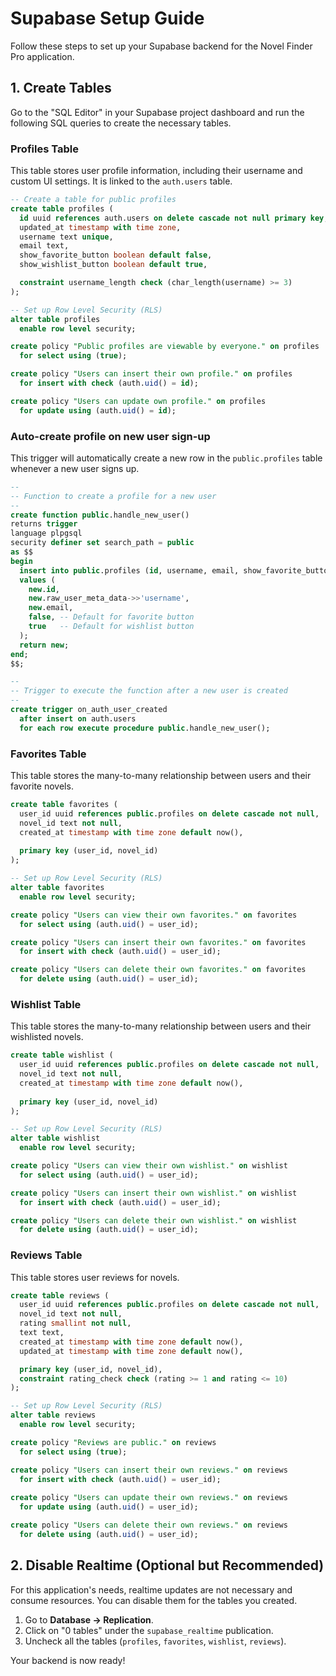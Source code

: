 # Supabase Setup Guide

Follow these steps to set up your Supabase backend for the Novel Finder Pro application.

## 1. Create Tables

Go to the "SQL Editor" in your Supabase project dashboard and run the following SQL queries to create the necessary tables.

### Profiles Table
This table stores user profile information, including their username and custom UI settings. It is linked to the `auth.users` table.

```sql
-- Create a table for public profiles
create table profiles (
  id uuid references auth.users on delete cascade not null primary key,
  updated_at timestamp with time zone,
  username text unique,
  email text,
  show_favorite_button boolean default false,
  show_wishlist_button boolean default true,

  constraint username_length check (char_length(username) >= 3)
);

-- Set up Row Level Security (RLS)
alter table profiles
  enable row level security;

create policy "Public profiles are viewable by everyone." on profiles
  for select using (true);

create policy "Users can insert their own profile." on profiles
  for insert with check (auth.uid() = id);

create policy "Users can update own profile." on profiles
  for update using (auth.uid() = id);
```

### Auto-create profile on new user sign-up
This trigger will automatically create a new row in the `public.profiles` table whenever a new user signs up.

```sql
--
-- Function to create a profile for a new user
--
create function public.handle_new_user()
returns trigger
language plpgsql
security definer set search_path = public
as $$
begin
  insert into public.profiles (id, username, email, show_favorite_button, show_wishlist_button)
  values (
    new.id,
    new.raw_user_meta_data->>'username',
    new.email,
    false, -- Default for favorite button
    true   -- Default for wishlist button
  );
  return new;
end;
$$;

--
-- Trigger to execute the function after a new user is created
--
create trigger on_auth_user_created
  after insert on auth.users
  for each row execute procedure public.handle_new_user();

```

### Favorites Table
This table stores the many-to-many relationship between users and their favorite novels.

```sql
create table favorites (
  user_id uuid references public.profiles on delete cascade not null,
  novel_id text not null,
  created_at timestamp with time zone default now(),
  
  primary key (user_id, novel_id)
);

-- Set up Row Level Security (RLS)
alter table favorites
  enable row level security;

create policy "Users can view their own favorites." on favorites
  for select using (auth.uid() = user_id);

create policy "Users can insert their own favorites." on favorites
  for insert with check (auth.uid() = user_id);

create policy "Users can delete their own favorites." on favorites
  for delete using (auth.uid() = user_id);
```

### Wishlist Table
This table stores the many-to-many relationship between users and their wishlisted novels.

```sql
create table wishlist (
  user_id uuid references public.profiles on delete cascade not null,
  novel_id text not null,
  created_at timestamp with time zone default now(),
  
  primary key (user_id, novel_id)
);

-- Set up Row Level Security (RLS)
alter table wishlist
  enable row level security;

create policy "Users can view their own wishlist." on wishlist
  for select using (auth.uid() = user_id);

create policy "Users can insert their own wishlist." on wishlist
  for insert with check (auth.uid() = user_id);

create policy "Users can delete their own wishlist." on wishlist
  for delete using (auth.uid() = user_id);
```

### Reviews Table
This table stores user reviews for novels.

```sql
create table reviews (
  user_id uuid references public.profiles on delete cascade not null,
  novel_id text not null,
  rating smallint not null,
  text text,
  created_at timestamp with time zone default now(),
  updated_at timestamp with time zone default now(),

  primary key (user_id, novel_id),
  constraint rating_check check (rating >= 1 and rating <= 10)
);

-- Set up Row Level Security (RLS)
alter table reviews
  enable row level security;

create policy "Reviews are public." on reviews
  for select using (true);

create policy "Users can insert their own reviews." on reviews
  for insert with check (auth.uid() = user_id);
  
create policy "Users can update their own reviews." on reviews
  for update using (auth.uid() = user_id);

create policy "Users can delete their own reviews." on reviews
  for delete using (auth.uid() = user_id);
```

## 2. Disable Realtime (Optional but Recommended)
For this application's needs, realtime updates are not necessary and consume resources. You can disable them for the tables you created.

1.  Go to **Database -> Replication**.
2.  Click on "0 tables" under the `supabase_realtime` publication.
3.  Uncheck all the tables (`profiles`, `favorites`, `wishlist`, `reviews`).

Your backend is now ready!
